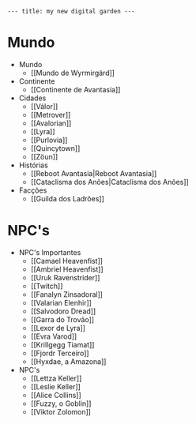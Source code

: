     --- title: my new digital garden ---
# Mundo
- Mundo
	- [[Mundo de Wyrmirgärd]]
- Continente
	- [[Continente de Avantasia]]
- Cidades 
	- [[Válor]]
	- [[Metrover]]
	- [[Avalorian]]
	- [[Lyra]]
	- [[Purlovia]]
	- [[Quincytown]]
	- [[Zöun]]
- Histórias
	- [[Reboot Avantasia|Reboot Avantasia]]
	- [[Cataclisma dos Anões|Cataclisma dos Anões]]
- Facções
	- [[Guilda dos Ladrões]]

# NPC's
- NPC's Importantes
	- [[Camael Heavenfist]]
	- [[Ambriel Heavenfist]]
	- [[Uruk Ravenstrider]]
	- [[Twitch]]
	- [[Fanalyn Zinsadoral]]
	- [[Valarian Elenhir]]
	- [[Salvodoro Dread]]
	- [[Garra do Trovão]]
	- [[Lexor de Lyra]]
	- [[Evra Varod]]
	- [[Krillgegg Tiamat]]
	- [[Fjordr Terceiro]]
	- [[Hyxdae, a Amazona]]
- NPC's
	- [[Lettza Keller]]
	- [[Leslie Keller]]
	- [[Alice Collins]]
	- [[Fuzzy, o Goblin]]
	- [[Viktor Zolomon]]